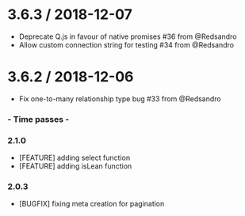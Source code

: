 
3.6.3 / 2018-12-07
==================

  * Deprecate Q.js in favour of native promises #36 from @Redsandro
  * Allow custom connection string for testing #34 from @Redsandro

3.6.2 / 2018-12-06
==================

  * Fix one-to-many relationship type bug #33 from @Redsandro

### - Time passes -

### 2.1.0
* [FEATURE] adding select function
* [FEATURE] adding isLean function

### 2.0.3
* [BUGFIX] fixing meta creation for pagination
